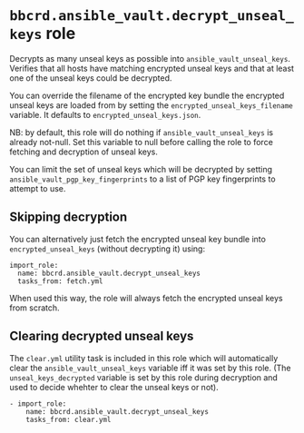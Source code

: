 `bbcrd.ansible_vault.decrypt_unseal_keys` role
==============================================

Decrypts as many unseal keys as possible into `ansible_vault_unseal_keys`.
Verifies that all hosts have matching encrypted unseal keys and that at least
one of the unseal keys could be decrypted.

You can override the filename of the encrypted key bundle the encrypted unseal
keys are loaded from by setting the `encrypted_unseal_keys_filename` variable.
It defaults to `encrypted_unseal_keys.json`.

NB: by default, this role will do nothing if `ansible_vault_unseal_keys` is
already not-null. Set this variable to null before calling the role to force
fetching and decryption of unseal keys.

You can limit the set of unseal keys which will be decrypted by setting
`ansible_vault_pgp_key_fingerprints` to a list of PGP key fingerprints to
attempt to use.


Skipping decryption
-------------------

You can alternatively just fetch the encrypted unseal key bundle into
`encrypted_unseal_keys` (without decrypting it) using:

    import_role:
      name: bbcrd.ansible_vault.decrypt_unseal_keys
      tasks_from: fetch.yml

When used this way, the role will always fetch the encrypted unseal keys from
scratch.


Clearing decrypted unseal keys
------------------------------

The `clear.yml` utility task is included in this role which will automatically
clear the `ansible_vault_unseal_keys` variable iff it was set by this role.
(The `unseal_keys_decrypted` variable is set by this role during decryption and
used to decide whehter to clear the unseal keys or not).

    - import_role:
        name: bbcrd.ansible_vault.decrypt_unseal_keys
        tasks_from: clear.yml
